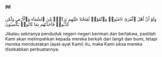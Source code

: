 ##### 96

<span class="ayah">وَلَوْ أَنَّ أَهْلَ ٱلْقُرَىٰٓ ءَامَنُوا۟ وَٱتَّقَوْا۟ لَفَتَحْنَا عَلَيْهِم بَرَكَٰتٍۢ مِّنَ ٱلسَّمَآءِ وَٱلْأَرْضِ وَلَٰكِن كَذَّبُوا۟ فَأَخَذْنَٰهُم بِمَا كَانُوا۟ يَكْسِبُونَ</span>

<span class="ayah_translation">Jikalau sekiranya penduduk negeri-negeri beriman dan bertakwa, pastilah Kami akan melimpahkan kepada mereka berkah dari langit dan bumi, tetapi mereka mendustakan (ayat-ayat Kami) itu, maka Kami siksa mereka disebabkan perbuatannya.</span>

